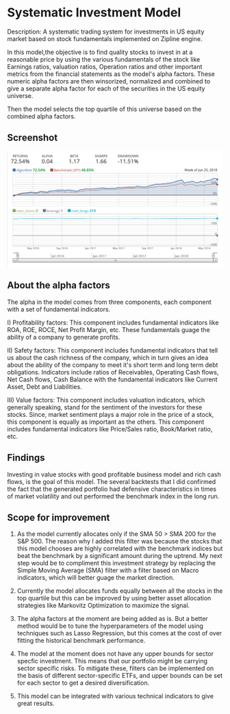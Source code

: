 # Systematic Investment Model 
Description: A systematic trading system for investments in US equity market based on stock fundamentals implemented on Zipline engine.

In this model,the objective is to find quality stocks to invest in at a reasonable price by using the various fundamentals of the stock like Earnings ratios, valuation ratios, Operation ratios and other important metrics from the financial statements as the model's alpha factors. These numeric alpha factors are then winsorized, normalized and combined to give a separate alpha factor for each of the securities in the US equity universe. 

Then the model selects the top quartile of this universe based on the combined alpha factors. 

## Screenshot
![Screenshot](https://github.com/ishan4das/systematic-investment-model/blob/master/Screenshots/Fundamentals%20Trading%20System%20-%20Zipline.png?raw=true "Title")


## About the alpha factors
The alpha in the model comes from three components, each component with a set of fundamental indicators.

I) Profitability factors: This component includes fundamental indicators like ROA, ROE, ROCE, Net Profit Margin, etc. These fundamentals guage the ability of a company to generate profits. 

II) Safety factors: This component includes fundamental indicators that tell us about the cash richness of the company, which in turn gives an idea about the ability of the company to meet it's short term and long term debt obligations. Indicators include ratios of Receivables, Operating Cash flows, Net Cash flows, Cash Balance with the fundamental indicators like Current Asset, Debt and Liabilities.  

III) Value factors: This component includes valuation indicators, which generally speaking, stand for the sentiment of the investors for these stocks. Since, market sentiment plays a major role in the price of a stock, this component is equally as important as the others. This component includes fundamental indicators like Price/Sales ratio, Book/Market ratio, etc.  

## Findings
Investing in value stocks with good profitable business model and rich cash flows, is the goal of this model. The several backtests that I did confirmed the fact that the generated portfolio had defensive characteristics in times of market volatility and out performed the benchmark index in the long run. 


## Scope for improvement
1) As the model currently allocates only if the SMA 50 > SMA 200 for the S&P 500. The reason why I added this filter was because the stocks that this model chooses are highly correlated with the benchmark indices but beat the benchmark by a significant amount during the uptrend. My next step would be to compliment this investment strategy by replacing the Simple Moving Average (SMA) filter with a filter based on Macro indicators, which will better guage the market direction. 

2) Currently the model allocates funds equally between all the stocks in the top quartile but this can be improved by using better asset allocation strategies like Markovitz Optimization to maximize the signal. 

3) The alpha factors at the moment are being added as is. But a better method would be to tune the hyperparameters of the model using techniques such as Lasso Regression, but this comes at the cost of over fitting the historical benchmark performance. 

4) The model at the moment does not have any upper bounds for sector specfic investment. This means that our portfolio might be carrying sector specific risks. To mitigate these, filters can be implemented on the basis of different sector-specific ETFs, and upper bounds can be set for each sector to get a desired diversification. 

5) This model can be integrated with various technical indicators to give great results. 
